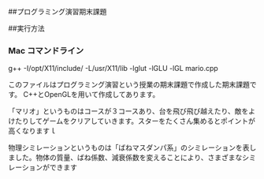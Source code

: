 ##プログラミング演習期末課題

##実行方法

### Mac コマンドライン
g++ -I/opt/X11/include/ -L/usr/X11/lib -lglut -lGLU -lGL mario.cpp

このファイルはプログラミング演習という授業の期末課題で作成した期末課題です。
C++とOpenGLを用いて作成してあります。

「マリオ」というものはコースが３コースあり、台を飛び飛び越えたり、敵をよけたりしてゲームをクリアしていきます。スターをたくさん集めるとポイントが高くなりますｌ

物理シミレーションというものは「ばねマスダンパ系」のシミレーションを表しました。物体の質量、ばね係数、減衰係数を変えることにより、さまざまなシミレーションができます
